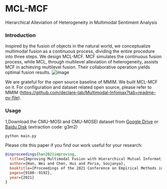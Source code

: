 # MCL-MCF
Hierarchical Alleviation of Heterogeneity in Multimodal Sentiment Analysis

### Introduction
Inspired by the fusion of objects in the natural world, we conceptualize multimodal fusion as a continuous process, dividing the entire procedure into
three steps. We design MCL-MCF. MCF simulates the continuous fusion process, while MCL, through multilevel alleviation of heterogeneity, assists MCF
in achieving multilevel fusion. Their collaborative operation yields optimal fusion results.
![image](https://github.com/Zhudogsi/MCL-MCF/assets/44200919/651e72c0-20f5-4936-adb2-9c0d2779937e)

We are grateful for the open source baseline of MMIM. We built MCL-MCF on it. For configuration and dataset related open source, please refer to MMIM (https://github.com/declare-lab/Multimodal-Infomax?tab=readme-ov-file).
### Usage
1,Download the CMU-MOSI and CMU-MOSEI dataset from [Google Drive](https://drive.google.com/drive/folders/1djN_EkrwoRLUt7Vq_QfNZgCl_24wBiIK) or [Baidu Disk](https://pan.baidu.com/share/init?surl=Wxo4Bim9JhNmg8265p3ttQ) (extraction code: g3m2)  
```python
python main.py 
```
Please cite this paper if you find our work useful for your research:
```bibtex
@inproceedings{han2021improving,
  title={Improving Multimodal Fusion with Hierarchical Mutual Information Maximization for Multimodal Sentiment Analysis},
  author={Han, Wei and Chen, Hui and Poria, Soujanya},
  booktitle={Proceedings of the 2021 Conference on Empirical Methods in Natural Language Processing},
  pages={9180--9192},
  year={2021}
}
